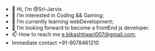 - 👋 Hi, I’m @Sri-Jarvis
- 👀 I’m interested in Coding && Gaming;
- 🌱 I’m currently learning webDevelopment;
- 💞️ I’m looking forward to become a frontEnd js developer. 
- 📫 How to reach me e.bikashtiwari007@gmail.com;
- Immediate contact +91-9078461210

<!---
Sri-Jarvis/Sri-Jarvis is a ✨ special ✨ repository because its `README.md` (this file) appears on your GitHub profile.
You can click the Preview link to take a look at your changes.
--->
